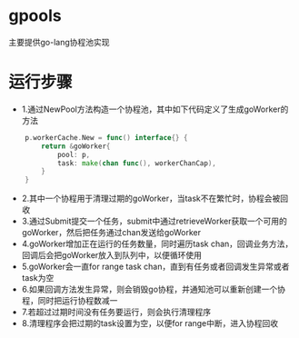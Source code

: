 # gpools
主要提供go-lang协程池实现
# 运行步骤
- 1.通过NewPool方法构造一个协程池，其中如下代码定义了生成goWorker的方法
```go
	p.workerCache.New = func() interface{} {
		return &goWorker{
			pool: p,
			task: make(chan func(), workerChanCap),
		}
	}
```
- 2.其中一个协程用于清理过期的goWorker，当task不在繁忙时，协程会被回收
- 3.通过Submit提交一个任务，submit中通过retrieveWorker获取一个可用的goWorker，然后把任务通过chan发送给goWorker
- 4.goWorker增加正在运行的任务数量，同时遍历task chan，回调业务方法，回调后会把goWorker放入到队列中，以便循环使用
- 5.goWorker会一直for range task chan，直到有任务或者回调发生异常或者task为空
- 6.如果回调方法发生异常，则会销毁go协程，并通知池可以重新创建一个协程，同时把运行协程数减一
- 7.若超过过期时间没有任务要运行，则会执行清理程序
- 8.清理程序会把过期的task设置为空，以便for range中断，进入协程回收

